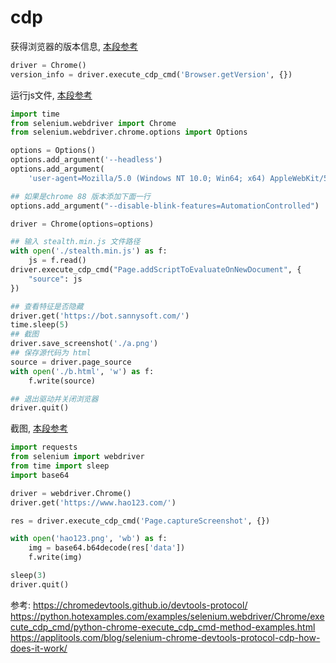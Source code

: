 # cdp



获得浏览器的版本信息, [本段参考](https://python.hotexamples.com/examples/selenium.webdriver/Chrome/execute_cdp_cmd/python-chrome-execute_cdp_cmd-method-examples.html)
```python
driver = Chrome()
version_info = driver.execute_cdp_cmd('Browser.getVersion', {})
```


运行js文件, [本段参考](https://www.gaoyuanqi.cn/python-selenium-execute_cdp_cmd/)

```python
import time
from selenium.webdriver import Chrome
from selenium.webdriver.chrome.options import Options

options = Options()
options.add_argument('--headless')
options.add_argument(
    'user-agent=Mozilla/5.0 (Windows NT 10.0; Win64; x64) AppleWebKit/537.36 (KHTML, like Gecko) Chrome/87.0.4280.88 Safari/537.36')

## 如果是chrome 88 版本添加下面一行
options.add_argument("--disable-blink-features=AutomationControlled")

driver = Chrome(options=options)

## 输入 stealth.min.js 文件路径
with open('./stealth.min.js') as f:
    js = f.read()
driver.execute_cdp_cmd("Page.addScriptToEvaluateOnNewDocument", {
    "source": js
})

## 查看特征是否隐藏
driver.get('https://bot.sannysoft.com/')
time.sleep(5)
## 截图
driver.save_screenshot('./a.png')
## 保存源代码为 html
source = driver.page_source
with open('./b.html', 'w') as f:
    f.write(source)

## 退出驱动并关闭浏览器
driver.quit()
```

截图, [本段参考](https://blog.51cto.com/hanzhichao/3211231)

```python
import requests
from selenium import webdriver
from time import sleep
import base64

driver = webdriver.Chrome()
driver.get('https://www.hao123.com/')

res = driver.execute_cdp_cmd('Page.captureScreenshot', {})

with open('hao123.png', 'wb') as f:
    img = base64.b64decode(res['data'])
    f.write(img)

sleep(3)
driver.quit()
```




参考:
https://chromedevtools.github.io/devtools-protocol/
https://python.hotexamples.com/examples/selenium.webdriver/Chrome/execute_cdp_cmd/python-chrome-execute_cdp_cmd-method-examples.html
https://applitools.com/blog/selenium-chrome-devtools-protocol-cdp-how-does-it-work/